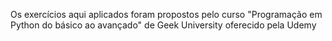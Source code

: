 Os exercícios aqui aplicados foram propostos pelo curso "Programação em Python do básico ao avançado" de Geek University oferecido pela Udemy

